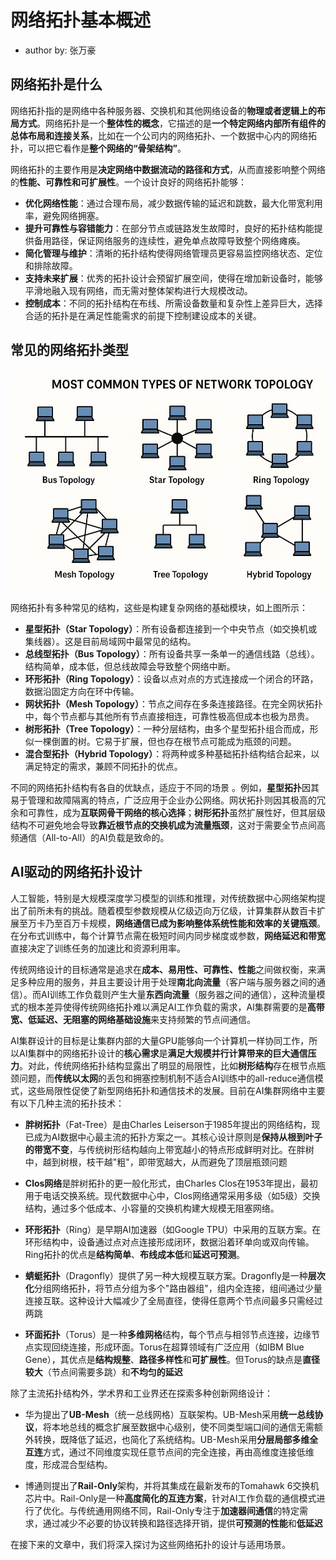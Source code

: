 <!--Copyright © ZOMI 适用于[License](https://github.com/Infrasys-AI/AIInfra)版权许可-->

# 网络拓扑基本概述

- author by: 张万豪

## 网络拓扑是什么

网络拓扑指的是网络中各种服务器、交换机和其他网络设备的**物理或者逻辑上的布局方式**。网络拓扑是一个**整体性的概念**，它描述的是**一个特定网络内部所有组件的总体布局和连接关系**，比如在一个公司内的网络拓扑、一个数据中心内的网络拓扑，可以把它看作是**整个网络的“骨架结构”**。

网络拓扑的主要作用是**决定网络中数据流动的路径和方式**，从而直接影响整个网络的**性能、可靠性和可扩展性**。一个设计良好的网络拓扑能够：

- **优化网络性能**：通过合理布局，减少数据传输的延迟和跳数，最大化带宽利用率，避免网络拥塞。
- **提升可靠性与容错能力**：在部分节点或链路发生故障时，良好的拓扑结构能提供备用路径，保证网络服务的连续性，避免单点故障导致整个网络瘫痪。
- **简化管理与维护**：清晰的拓扑结构使得网络管理员更容易监控网络状态、定位和排除故障。
- **支持未来扩展**：优秀的拓扑设计会预留扩展空间，使得在增加新设备时，能够平滑地融入现有网络，而无需对整体架构进行大规模改动。
- **控制成本**：不同的拓扑结构在布线、所需设备数量和复杂性上差异巨大，选择合适的拓扑是在满足性能需求的前提下控制建设成本的关键。



## 常见的网络拓扑类型

![alt text](images/05NetTopoIntro01.jpg)

网络拓扑有多种常见的结构，这些是构建复杂网络的基础模块，如上图所示：

- **星型拓扑（Star Topology）**：所有设备都连接到一个中央节点（如交换机或集线器）。这是目前局域网中最常见的结构。
- **总线型拓扑（Bus Topology）**：所有设备共享一条单一的通信线路（总线）。结构简单，成本低，但总线故障会导致整个网络中断。
- **环形拓扑（Ring Topology）**：设备以点对点的方式连接成一个闭合的环路，数据沿固定方向在环中传输。
- **网状拓扑（Mesh Topology）**：节点之间存在多条连接路径。在完全网状拓扑中，每个节点都与其他所有节点直接相连，可靠性极高但成本也极为昂贵。
- **树形拓扑（Tree Topology）**：一种分层结构，由多个星型拓扑组合而成，形似一棵倒置的树。它易于扩展，但也存在根节点可能成为瓶颈的问题。
- **混合型拓扑（Hybrid Topology）**：将两种或多种基础拓扑结构结合起来，以满足特定的需求，兼顾不同拓扑的优点。

不同的网络拓扑结构有各自的优缺点，适应于不同的场景 。例如，**星型拓扑**因其易于管理和故障隔离的特点，广泛应用于企业办公网络。网状拓扑则因其极高的冗余和可靠性，成为**互联网骨干网络的核心选择**；**树形拓扑**虽然扩展性好，但其层级结构不可避免地会导致**靠近根节点的交换机成为流量瓶颈**，这对于需要全节点间高频通信（All-to-All）的AI负载是致命的。



## AI驱动的网络拓扑设计

人工智能，特别是大规模深度学习模型的训练和推理，对传统数据中心网络架构提出了前所未有的挑战。随着模型参数规模从亿级迈向万亿级，计算集群从数百卡扩展至万卡乃至百万卡规模，**网络通信已成为影响整体系统性能和效率的关键瓶颈**。在分布式训练中，每个计算节点需在极短时间内同步梯度或参数，**网络延迟和带宽**直接决定了训练任务的加速比和资源利用率。

传统网络设计的目标通常是追求在**成本、易用性、可靠性、性能**之间做权衡，来满足多种应用的服务，并且主要设计用于处理**南北向流量**（客户端与服务器之间的通信）。而AI训练工作负载则产生大量**东西向流量**（服务器之间的通信），这种流量模式的根本差异使得传统网络拓扑难以满足AI工作负载的需求，AI集群需要的是**高带宽、低延迟、无阻塞的网络基础设施**来支持频繁的节点间通信。

AI集群设计的目标是让集群内部的大量GPU能够向一个计算机一样协同工作，所以AI集群中的网络拓扑设计的**核心需求**是**满足大规模并行计算带来的巨大通信压力**。对此，传统网络拓扑结构显露出了明显的局限性，比如**树形结构**存在根节点瓶颈问题，而**传统以太网**的丢包和拥塞控制机制不适合AI训练中的all-reduce通信模式，这些局限性促使了新型网络拓扑和通信技术的发展。目前在AI集群网络中主要有以下几种主流的拓扑技术：

- **胖树拓扑**（Fat-Tree）是由Charles Leiserson于1985年提出的网络结构，现已成为AI数据中心最主流的拓扑方案之一。其核心设计原则是**保持从根到叶子的带宽不变**，与传统树形结构越向上带宽越小的特点形成鲜明对比。在胖树中，越到树根，枝干越"粗"，即带宽越大，从而避免了顶层瓶颈问题

- **Clos网络**是胖树拓扑的更一般化形式，由Charles Clos在1953年提出，最初用于电话交换系统。现代数据中心中，Clos网络通常采用多级（如5级）交换结构，通过多个低成本、小容量的交换机构建大规模无阻塞网络。

- **环形拓扑**（Ring）是早期AI加速器（如Google TPU）中采用的互联方案。在环形结构中，设备通过点对点连接形成闭环，数据沿着环单向或双向传输。Ring拓扑的优点是**结构简单**、**布线成本低**和**延迟可预测**。
- **蜻蜓拓扑**（Dragonfly）提供了另一种大规模互联方案。Dragonfly是一种**层次化**分组网络拓扑，将节点分组为多个"路由器组"，组内全连接，组间通过少量连接互联。这种设计大幅减少了全局直径，使得任意两个节点间最多只需经过两跳

- **环面拓扑**（Torus）是一种**多维网格**结构，每个节点与相邻节点连接，边缘节点实现回绕连接，形成环面。Torus在超算领域有广泛应用（如IBM Blue Gene），其优点是**结构规整**、**路径多样性**和**可扩展性**。但Torus的缺点是**直径较大**（节点间需要多跳）和**不均匀的延迟**

除了主流拓扑结构外，学术界和工业界还在探索多种创新网络设计：

- 华为提出了**UB-Mesh**（统一总线网格）互联架构。UB-Mesh采用**统一总线协议**，将本地总线的概念扩展至数据中心级别，使不同类型端口间的通信无需额外转换，既降低了延迟，也简化了系统结构。UB-Mesh采用**分层局部多维全互连**方式，通过不同维度实现任意节点间的完全连接，再由高维度连接低维度，形成混合型结构。

- 博通则提出了**Rail-Only**架构，并将其集成在最新发布的Tomahawk 6交换机芯片中。Rail-Only是一种**高度简化的互连方案**，针对AI工作负载的通信模式进行了优化。与传统通用网络不同，Rail-Only专注于**加速器间通信**的特定需求，通过减少不必要的协议转换和路径选择开销，提供**可预测的性能**和**低延迟**

在接下来的文章中，我们将深入探讨为这些网络拓扑的设计与适用场景。
